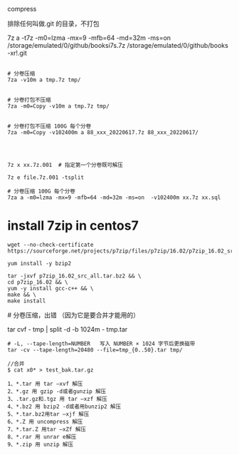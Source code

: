 

compress

排除任何叫做.git 的目录，不打包

7z a -t7z -m0=lzma -mx=9 -mfb=64 -md=32m -ms=on /storage/emulated/0/github/booksi7s.7z /storage/emulated/0/github/books  -xr\!.git 



```

# 分卷压缩
7za -v10m a tmp.7z tmp/


# 分卷打包不压缩
7za -m0=Copy -v10m a tmp.7z tmp/


# 分卷打包不压缩 100G 每个分卷
7za -m0=Copy -v102400m a 88_xxx_20220617.7z 88_xxx_20220617/




7z x xx.7z.001  # 指定第一个分卷既可解压

7z e file.7z.001 -tsplit

```



```
# 分卷压缩 100G 每个分卷
7za a -m0=lzma -mx=9 -mfb=64 -md=32m -ms=on  -v102400m xx.7z xx.sql
```







# install 7zip in centos7



```
wget --no-check-certificate  https://sourceforge.net/projects/p7zip/files/p7zip/16.02/p7zip_16.02_src_all.tar.bz2

yum install -y bzip2

tar -jxvf p7zip_16.02_src_all.tar.bz2 && \
cd p7zip_16.02 && \
yum -y install gcc-c++ && \
make && \
make install
```





\# 分卷压缩，出错 （因为它是要合并才能用的）

tar cvf - tmp | split -d -b 1024m - tmp.tar



```
# -L, --tape-length=NUMBER   写入 NUMBER × 1024 字节后更换磁带
tar -cv --tape-length=20480 --file=tmp_{0..50}.tar tmp/
```



```
//合并
$ cat x0* > test_bak.tar.gz
```



```
1、*.tar 用 tar –xvf 解压
2、*.gz 用 gzip -d或者gunzip 解压
3、.tar.gz和.tgz 用 tar –xzf 解压
4、*.bz2 用 bzip2 -d或者用bunzip2 解压
5、*.tar.bz2用tar –xjf 解压
6、*.Z 用 uncompress 解压
7、*.tar.Z 用tar –xZf 解压
8、*.rar 用 unrar e解压
9、*.zip 用 unzip 解压
```



